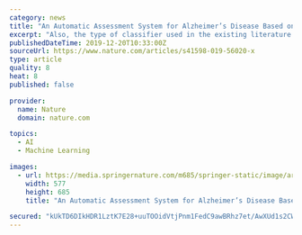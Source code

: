 ```yaml
---
category: news
title: "An Automatic Assessment System for Alzheimer’s Disease Based on Speech Using Feature Sequence Generator and Recurrent Neural Network"
excerpt: "Also, the type of classifier used in the existing literature were mainly the support vector machine (SVM), random forest, regression models. Artificial neural network models are not heavily relied on in spite of its recent success in a variety of application, which leaves the question whether it could potentially outperform the current state-of ..."
publishedDateTime: 2019-12-20T10:33:00Z
sourceUrl: https://www.nature.com/articles/s41598-019-56020-x
type: article
quality: 8
heat: 8
published: false

provider:
  name: Nature
  domain: nature.com

topics:
  - AI
  - Machine Learning

images:
  - url: https://media.springernature.com/m685/springer-static/image/art%3A10.1038%2Fs41598-019-56020-x/MediaObjects/41598_2019_56020_Fig1_HTML.png
    width: 577
    height: 685
    title: "An Automatic Assessment System for Alzheimer’s Disease Based on Speech Using Feature Sequence Generator and Recurrent Neural Network"

secured: "kUkTD6DIkHDR1LztK7E28+uuTOOidVtjPnm1FedC9awBRhz7et/AwXUd1s2CW6sNIsbMpR/HEA921mfWx8J/PE6o/bJuzBJ0VrxLGzS3c9jsxVHwdI/uNzwDk3DbdvyVct25ih1xGHvaO4CgNvvmufXoya/Pa8pMF9vJQHXE3DcAb0zL37K3cikmkBtUhO7+Gkr/YT2/U7uca5aG+x4ulgZcQLBQFV+vRV/csXWLLh+nk9s5ErWLfh9MiwqUJLApGyoOmMN4M0uBvY8WwjjIiA==;5FEzOOsEWB4VwrlJVyjr0g=="
---
```


